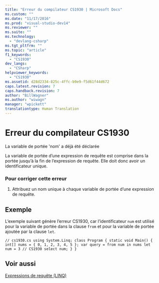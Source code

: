```yaml
---
title: "Erreur du compilateur CS1930 | Microsoft Docs"
ms.custom: ""
ms.date: "11/17/2016"
ms.prod: "visual-studio-dev14"
ms.reviewer: ""
ms.suite: ""
ms.technology: 
  - "devlang-csharp"
ms.tgt_pltfrm: ""
ms.topic: "article"
f1_keywords: 
  - "CS1930"
dev_langs: 
  - "CSharp"
helpviewer_keywords: 
  - "CS1930"
ms.assetid: d28d2334-825c-4ffc-b9e9-f5d61f44d672
caps.latest.revision: 7
caps.handback.revision: 7
author: "BillWagner"
ms.author: "wiwagn"
manager: "wpickett"
translationtype: Human Translation
---
```

# Erreur du compilateur CS1930
La variable de portée 'nom' a déjà été déclarée  
  
 La variable de portée d’une expression de requête est comprise dans la portée jusqu’à la fin de l’expression de requête. Elle doit donc avoir un identificateur unique.  
  
### Pour corriger cette erreur  
  
1.  Attribuez un nom unique à chaque variable de portée d’une expression de requête.  
  
## Exemple  
 L’exemple suivant génère l’erreur CS1930, car l’identificateur `num` est utilisé pour la variable de portée dans la clause `from` et pour la variable de portée ajoutée par la clause `let`.  
  
```  
// cs1930.cs using System.Linq; class Program { static void Main() { int[] nums = { 0, 1, 2, 3, 4, 5 }; var query = from num in nums let num = 3 // CS1930 select num; } }  
```  
  
## Voir aussi  
 [Expressions de requête \(LINQ\)](../../csharp/programming-guide/linq-query-expressions/index.md)